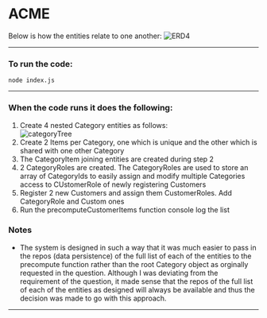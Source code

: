 # ACME

Below is how the entities relate to one another:
![ERD4](https://user-images.githubusercontent.com/103587065/215344590-90869505-ea79-4689-9a1a-75843818d7bd.png)

___

### To run the code: 
```
node index.js
```

___

### When the code runs it does the following:
1. Create 4 nested Category entities as follows:  
![categoryTree](https://user-images.githubusercontent.com/103587065/215344480-408776c4-2da5-45e1-88e3-1283e370f241.png)  
2. Create 2 Items per Category, one which is unique and the other which is shared with one other Category
3. The CategoryItem joining entities are created during step 2
4. 2 CategoryRoles are created. The CategoryRoles are used to store an array of CategoryIds to easily assign and modify multiple Categories access to CUstomerRole of newly registering Customers
5. Register 2 new Customers and assign them CustomerRoles. Add CategoryRole and Custom ones
6. Run the precomputeCustomerItems function console log the list


### Notes
- The system is designed in such a way that it was much easier to pass in the repos (data persistence) of the full list of each of the entities to the precompute function rather than the root Category object as orginally requested in the question. Although I was deviating from the requirement of the question, it made sense that the repos of the full list of each of the entities as designed will always be available and thus the decision was made to go with this approach.
___
